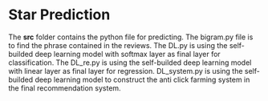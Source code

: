 # Star Prediction

The **src** folder contains the python file for predicting. The bigram.py file is to find the phrase contained in the reviews. The DL.py is using the self-builded deep learning model with softmax layer
as final layer for classification. The DL_re.py is using the self-builded deep learning model with linear layer
as final layer for regression. DL_system.py is using the self-builded deep learning model to construct the anti click farming system in the final recommendation system.
